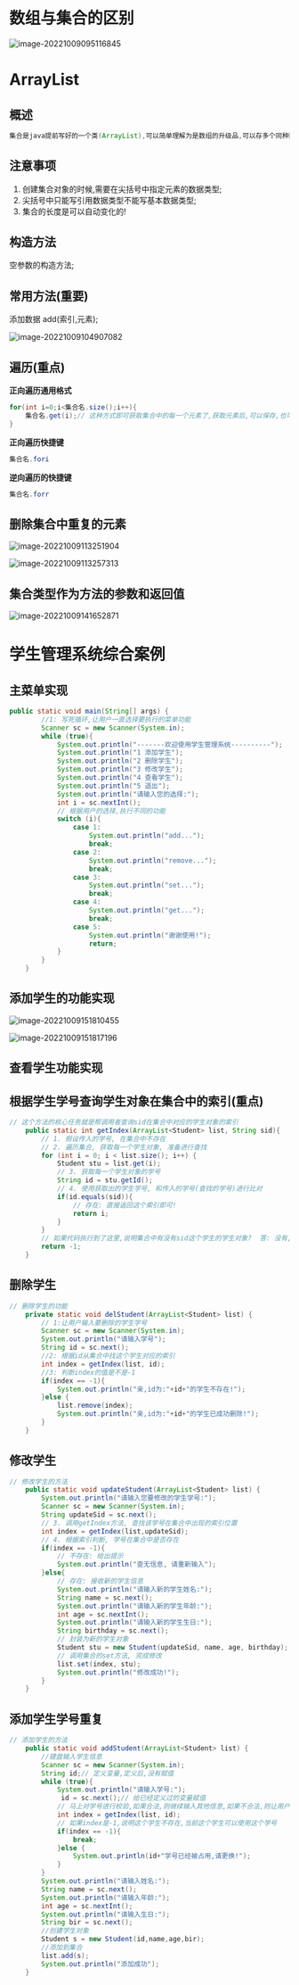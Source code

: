 # 数组与集合的区别

![image-20221009095116845](day09-课堂笔记-ArrayList集合-综合案例.assets/image-20221009095116845.png)

# ArrayList

## 概述

```java
集合是java提前写好的一个类(ArrayList),可以简单理解为是数组的升级品,可以存多个同种数据类型的引用数据类型数据,且长度是可以随着添加的元素的数量而自动变化的!
```

## 注意事项

1. 创建集合对象的时候,需要在尖括号中指定元素的数据类型;
2. 尖括号中只能写引用数据类型不能写基本数据类型;
3. 集合的长度是可以自动变化的!

## 构造方法

空参数的构造方法;

## 常用方法(重要)

添加数据   add(索引,元素);

![image-20221009104907082](day09-课堂笔记-ArrayList集合-综合案例.assets/image-20221009104907082.png)

## 遍历(重点)

**正向遍历通用格式**

```java
for(int i=0;i<集合名.size();i++){
    集合名.get(i);// 这种方式即可获取集合中的每一个元素了,获取元素后,可以保存,也可以输出,也可以继续面向每一个元素对象进一步做其他操作...
}
```



**正向遍历快捷键**

```java
集合名.fori
```

**逆向遍历的快捷键**

```java
集合名.forr
```

## 删除集合中重复的元素

![image-20221009113251904](day09-课堂笔记-ArrayList集合-综合案例.assets/image-20221009113251904.png)

![image-20221009113257313](day09-课堂笔记-ArrayList集合-综合案例.assets/image-20221009113257313.png)

## 集合类型作为方法的参数和返回值

![image-20221009141652871](day09-课堂笔记-ArrayList集合-综合案例.assets/image-20221009141652871.png)

# 学生管理系统综合案例

## 主菜单实现

```java
public static void main(String[] args) {
        //1: 写死循环,让用户一直选择要执行的菜单功能
        Scanner sc = new Scanner(System.in);
        while (true){
            System.out.println("-------欢迎使用学生管理系统----------");
            System.out.println("1 添加学生");
            System.out.println("2 删除学生");
            System.out.println("3 修改学生");
            System.out.println("4 查看学生");
            System.out.println("5 退出");
            System.out.println("请输入您的选择:");
            int i = sc.nextInt();
            // 根据用户的选择,执行不同的功能
            switch (i){
                case 1:
                    System.out.println("add...");
                    break;
                case 2:
                    System.out.println("remove...");
                    break;
                case 3:
                    System.out.println("set...");
                    break;
                case 4:
                    System.out.println("get...");
                    break;
                case 5:
                    System.out.println("谢谢使用!");
                    return;
            }
        }
    }
```

## 添加学生的功能实现

![image-20221009151810455](day09-课堂笔记-ArrayList集合-综合案例.assets/image-20221009151810455.png)

![image-20221009151817196](day09-课堂笔记-ArrayList集合-综合案例.assets/image-20221009151817196.png)

## 查看学生功能实现



## 根据学生学号查询学生对象在集合中的索引(重点)

```java
// 这个方法的核心任务就是帮调用者查询sid在集合中对应的学生对象的索引
    public static int getIndex(ArrayList<Student> list, String sid){
        // 1. 假设传入的学号, 在集合中不存在
        // 2. 遍历集合, 获取每一个学生对象, 准备进行查找
        for (int i = 0; i < list.size(); i++) {
            Student stu = list.get(i);
            // 3. 获取每一个学生对象的学号
            String id = stu.getId();
            // 4. 使用获取出的学生学号, 和传入的学号(查找的学号)进行比对
            if(id.equals(sid)){
                // 存在: 直接返回这个索引即可!
                return i;
            }
        }
        // 如果代码执行到了这里,说明集合中有没有sid这个学生的学生对象?  答: 没有,则返回-1
        return -1;
    }
```

## 删除学生

```java
// 删除学生的功能
    private static void delStudent(ArrayList<Student> list) {
        // 1:让用户输入要删除的学生学号
        Scanner sc = new Scanner(System.in);
        System.out.println("请输入学号");
        String id = sc.next();
        //2: 根据id从集合中找这个学生对应的索引
        int index = getIndex(list, id);
        //3: 判断index的值是不是-1
        if(index == -1){
            System.out.println("亲,id为:"+id+"的学生不存在!");
        }else {
            list.remove(index);
            System.out.println("亲,id为:"+id+"的学生已成功删除!");
        }
    }
```



## 修改学生

```java
// 修改学生的方法
    public static void updateStudent(ArrayList<Student> list) {
        System.out.println("请输入您要修改的学生学号:");
        Scanner sc = new Scanner(System.in);
        String updateSid = sc.next();
        // 3. 调用getIndex方法, 查找该学号在集合中出现的索引位置
        int index = getIndex(list,updateSid);
        // 4. 根据索引判断, 学号在集合中是否存在
        if(index == -1){
            // 不存在: 给出提示
            System.out.println("查无信息, 请重新输入");
        }else{
            // 存在: 接收新的学生信息
            System.out.println("请输入新的学生姓名:");
            String name = sc.next();
            System.out.println("请输入新的学生年龄:");
            int age = sc.nextInt();
            System.out.println("请输入新的学生生日:");
            String birthday = sc.next();
            // 封装为新的学生对象
            Student stu = new Student(updateSid, name, age, birthday);
            // 调用集合的set方法, 完成修改
            list.set(index, stu);
            System.out.println("修改成功!");
        }
    }
```



## 添加学生学号重复

```java
// 添加学生的方法
    public static void addStudent(ArrayList<Student> list) {
        //键盘输入学生信息
        Scanner sc = new Scanner(System.in);
        String id;// 定义变量,定义后,没有赋值
        while (true){
            System.out.println("请输入学号:");
             id = sc.next();// 给已经定义过的变量赋值
            // 马上对学号进行校验,如果合法,则继续输入其他信息,如果不合法,则让用户一直输入学号
            int index = getIndex(list, id);
            // 如果index是-1,说明这个学生不存在,当前这个学生可以使用这个学号
            if(index == -1){
                break;
            }else {
                System.out.println(id+"学号已经被占用,请更换!");
            }
        }
        System.out.println("请输入姓名:");
        String name = sc.next();
        System.out.println("请输入年龄:");
        int age = sc.nextInt();
        System.out.println("请输入生日:");
        String bir = sc.next();
        //创建学生对象
        Student s = new Student(id,name,age,bir);
        //添加到集合
        list.add(s);
        System.out.println("添加成功");
    }
```



